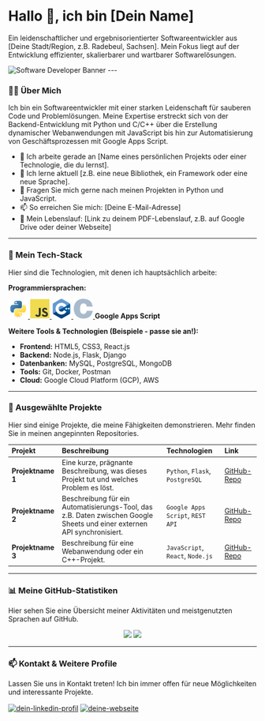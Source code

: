 # Hallo 👋, ich bin [Dein Name]

Ein leidenschaftlicher und ergebnisorientierter Softwareentwickler aus [Deine Stadt/Region, z.B. Radebeul, Sachsen]. Mein Fokus liegt auf der Entwicklung effizienter, skalierbarer und wartbarer Softwarelösungen.

![Software Developer Banner](https://example.com/banner.png) ---

### 👨‍💻 Über Mich

Ich bin ein Softwareentwickler mit einer starken Leidenschaft für sauberen Code und Problemlösungen. Meine Expertise erstreckt sich von der Backend-Entwicklung mit Python und C/C++ über die Erstellung dynamischer Webanwendungen mit JavaScript bis hin zur Automatisierung von Geschäftsprozessen mit Google Apps Script.

* 🔭 Ich arbeite gerade an [Name eines persönlichen Projekts oder einer Technologie, die du lernst].
* 🌱 Ich lerne aktuell [z.B. eine neue Bibliothek, ein Framework oder eine neue Sprache].
* 💬 Fragen Sie mich gerne nach meinen Projekten in Python und JavaScript.
* 📫 So erreichen Sie mich: [Deine E-Mail-Adresse]
* 📄 Mein Lebenslauf: [Link zu deinem PDF-Lebenslauf, z.B. auf Google Drive oder deiner Webseite]

---

### 🚀 Mein Tech-Stack

Hier sind die Technologien, mit denen ich hauptsächlich arbeite:

**Programmiersprachen:**
<p align="left">
    <a href="https://www.python.org" target="_blank" rel="noreferrer"> <img src="https://raw.githubusercontent.com/devicons/devicon/master/icons/python/python-original.svg" alt="python" width="40" height="40"/> </a>
    <a href="https://developer.mozilla.org/en-US/docs/Web/JavaScript" target="_blank" rel="noreferrer"> <img src="https://raw.githubusercontent.com/devicons/devicon/master/icons/javascript/javascript-original.svg" alt="javascript" width="40" height="40"/> </a>
    <a href="https://www.cplusplus.com/" target="_blank" rel="noreferrer"> <img src="https://raw.githubusercontent.com/devicons/devicon/master/icons/cplusplus/cplusplus-original.svg" alt="cplusplus" width="40" height="40"/> </a>
    <a href="https://www.cprogramming.com/" target="_blank" rel="noreferrer"> <img src="https://raw.githubusercontent.com/devicons/devicon/master/icons/c/c-original.svg" alt="c" width="40" height="40"/> </a>
    <strong>Google Apps Script</strong>
</p>

**Weitere Tools & Technologien (Beispiele - passe sie an!):**
* **Frontend:** HTML5, CSS3, React.js
* **Backend:** Node.js, Flask, Django
* **Datenbanken:** MySQL, PostgreSQL, MongoDB
* **Tools:** Git, Docker, Postman
* **Cloud:** Google Cloud Platform (GCP), AWS

---

### 🌟 Ausgewählte Projekte

Hier sind einige Projekte, die meine Fähigkeiten demonstrieren. Mehr finden Sie in meinen angepinnten Repositories.

| Projekt | Beschreibung | Technologien | Link |
| :--- | :--- | :--- | :--- |
| **Projektname 1** | Eine kurze, prägnante Beschreibung, was dieses Projekt tut und welches Problem es löst. | `Python`, `Flask`, `PostgreSQL` | [GitHub-Repo](https://github.com/[DEIN-GITHUB-BENUTZERNAME]/[REPO-NAME]) |
| **Projektname 2** | Beschreibung für ein Automatisierungs-Tool, das z.B. Daten zwischen Google Sheets und einer externen API synchronisiert. | `Google Apps Script`, `REST API` | [GitHub-Repo](https://github.com/[DEIN-GITHUB-BENUTZERNAME]/[REPO-NAME]) |
| **Projektname 3** | Beschreibung für eine Webanwendung oder ein C++-Projekt. | `JavaScript`, `React`, `Node.js` | [GitHub-Repo](https://github.com/[DEIN-GITHUB-BENUTZERNAME]/[REPO-NAME]) |

---

### 📊 Meine GitHub-Statistiken

Hier sehen Sie eine Übersicht meiner Aktivitäten und meistgenutzten Sprachen auf GitHub.

<p align="center">
  <img height="180em" src="https://github-readme-stats.vercel.app/api?username=[DEIN-GITHUB-BENUTZERNAME]&show_icons=true&theme=tokyonight&include_all_commits=true&count_private=true"/>
  <img height="180em" src="https://github-readme-stats.vercel.app/api/top-langs/?username=[DEIN-GITHUB-BENUTZERNAME]&layout=compact&langs_count=8&theme=tokyonight"/>
</p>

---

### 📫 Kontakt & Weitere Profile

Lassen Sie uns in Kontakt treten! Ich bin immer offen für neue Möglichkeiten und interessante Projekte.

<p align="left">
<a href="https://linkedin.com/in/[DEIN-LINKEDIN-PROFILNAME]" target="blank"><img align="center" src="https://raw.githubusercontent.com/rahuldkjain/github-profile-readme-generator/master/src/images/icons/Social/linked-in-alt.svg" alt="dein-linkedin-profil" height="30" width="40" /></a>
<a href="https://[DEINE-PERSÖNLICHE-WEBSEITE.com]" target="blank"><img align="center" src="https://raw.githubusercontent.com/rahuldkjain/github-profile-readme-generator/master/src/images/icons/Social/rss.svg" alt="deine-webseite" height="30" width="40" /></a>
</p>
